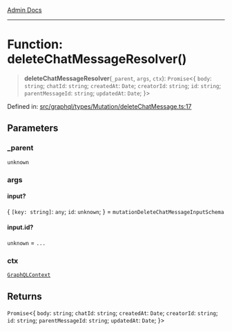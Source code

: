 [Admin Docs](/)

***

# Function: deleteChatMessageResolver()

> **deleteChatMessageResolver**(`_parent`, `args`, `ctx`): `Promise`\<\{ `body`: `string`; `chatId`: `string`; `createdAt`: `Date`; `creatorId`: `string`; `id`: `string`; `parentMessageId`: `string`; `updatedAt`: `Date`; \}\>

Defined in: [src/graphql/types/Mutation/deleteChatMessage.ts:17](https://github.com/syedali237/talawa-api/blob/98bc58250f2ff99b91cd3ae158cc2ad171f7d560/src/graphql/types/Mutation/deleteChatMessage.ts#L17)

## Parameters

### \_parent

`unknown`

### args

#### input?

\{ `[key: string]`: `any`;  `id`: `unknown`; \} = `mutationDeleteChatMessageInputSchema`

#### input.id?

`unknown` = `...`

### ctx

[`GraphQLContext`](../../../../context/type-aliases/GraphQLContext.md)

## Returns

`Promise`\<\{ `body`: `string`; `chatId`: `string`; `createdAt`: `Date`; `creatorId`: `string`; `id`: `string`; `parentMessageId`: `string`; `updatedAt`: `Date`; \}\>
